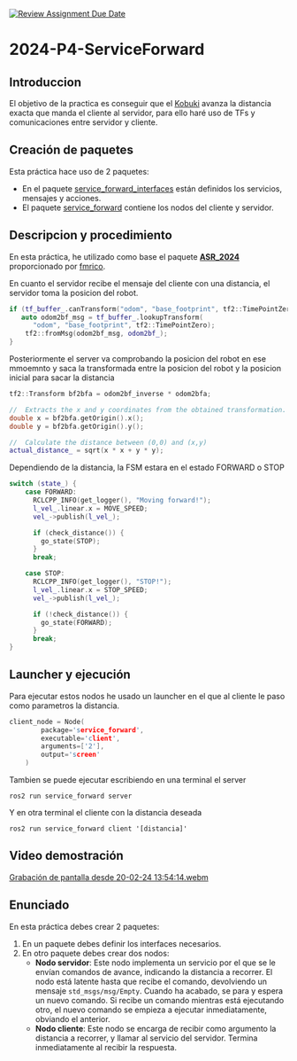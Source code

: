 [![Review Assignment Due Date](https://classroom.github.com/assets/deadline-readme-button-24ddc0f5d75046c5622901739e7c5dd533143b0c8e959d652212380cedb1ea36.svg)](https://classroom.github.com/a/oiTPsMcz)
# 2024-P4-ServiceForward
## Introduccion
El objetivo de la practica es conseguir que el [Kobuki](https://robots.ros.org/kobuki/) avanza la distancia exacta que manda el cliente al servidor, para ello haré uso de TFs y comunicaciones entre servidor y cliente.

## Creación de paquetes
Esta práctica hace uso de 2 paquetes:
- En el paquete [service_forward_interfaces](https://github.com/Docencia-fmrico/2024-p4-serviceforward-jmartinm2021/tree/main/service_forward_interfaces) están definidos los servicios, mensajes y acciones.
- El paquete [service_forward](https://github.com/Docencia-fmrico/2024-p4-serviceforward-jmartinm2021/tree/main/service_forward) contiene los nodos del cliente y servidor.

## Descripcion y procedimiento
En esta práctica, he utilizado como base el paquete [**ASR_2024**](https://github.com/Docencia-fmrico/ASR_2024) proporcionado por [fmrico](https://github.com/fmrico). 
  
En cuanto el servidor recibe el mensaje del cliente con una distancia, el servidor toma la posicion del robot.
```cpp
if (tf_buffer_.canTransform("odom", "base_footprint", tf2::TimePointZero, &error)) {
   auto odom2bf_msg = tf_buffer_.lookupTransform(
      "odom", "base_footprint", tf2::TimePointZero);
    tf2::fromMsg(odom2bf_msg, odom2bf_);
}
```

Posteriormente el server va comprobando la posicion del robot en ese mmoemnto y saca la transformada entre la posicion del robot y la posicion inicial para sacar la distancia
```cpp
tf2::Transform bf2bfa = odom2bf_inverse * odom2bfa;

//  Extracts the x and y coordinates from the obtained transformation.
double x = bf2bfa.getOrigin().x();
double y = bf2bfa.getOrigin().y();

//  Calculate the distance between (0,0) and (x,y)
actual_distance_ = sqrt(x * x + y * y);
```

Dependiendo de la distancia, la FSM estara en el estado FORWARD o STOP
```cpp
switch (state_) {
    case FORWARD:
      RCLCPP_INFO(get_logger(), "Moving forward!");
      l_vel_.linear.x = MOVE_SPEED;
      vel_->publish(l_vel_);

      if (check_distance()) {
        go_state(STOP);
      }
      break;

    case STOP:
      RCLCPP_INFO(get_logger(), "STOP!");
      l_vel_.linear.x = STOP_SPEED;
      vel_->publish(l_vel_);

      if (!check_distance()) {
        go_state(FORWARD);
      }
      break;
}
```
## Launcher y ejecución
Para ejecutar estos nodos he usado un launcher en el que al cliente le paso como parametros la distancia.
```cpp
client_node = Node(
        package='service_forward',
        executable='client',
        arguments=['2'],
        output='screen'
    )
```

Tambien se puede ejecutar escribiendo en una terminal el server
```shell
ros2 run service_forward server 
```

Y en otra terminal el cliente con la distancia deseada
```shell
ros2 run service_forward client '[distancia]'
```
  
## Video demostración
[Grabación de pantalla desde 20-02-24 13:54:14.webm](https://github.com/Docencia-fmrico/2024-p4-serviceforward-jmartinm2021/assets/92941332/534170f8-ff8d-41e5-ae7d-14286a572684)  


## Enunciado
En esta práctica debes crear 2 paquetes:

1. En un paquete debes definir los interfaces necesarios.
2. En otro paquete debes crear dos nodos:
    * **Nodo servidor**: Este nodo implementa un servicio por el que se le envían comandos de avance, indicando la distancia a recorrer. El nodo está latente hasta que recibe el comando, devolviendo un mensaje `std_msgs/msg/Empty`. Cuando ha acabado, se para y espera un nuevo comando. Si recibe un comando mientras está ejecutando otro, el nuevo comando se empieza a ejecutar inmediatamente, obviando el anterior.
    * **Nodo cliente**: Este nodo se encarga de recibir como argumento la distancia a recorrer, y llamar al servicio del servidor. Termina inmediatamente al recibir la respuesta.

